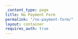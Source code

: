 ```yaml
---
_content_type: page
title: No Payment Form
permalink: "/no-payment-form/"
layout: container
requires_auth: true
---
```


<p><simple-fred data-form-name="nopaymentform"> </simple-fred></p>
